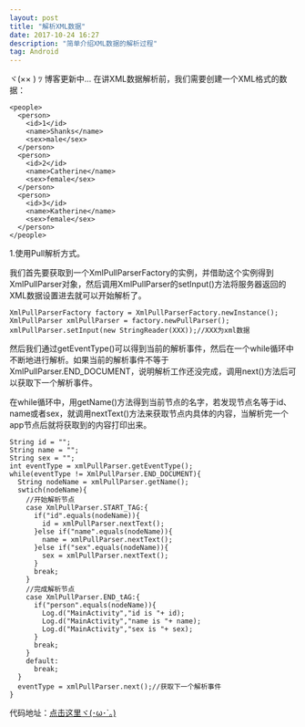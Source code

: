 ```yaml
---
layout: post
title: "解析XML数据"
date: 2017-10-24 16:27
description: "简单介绍XML数据的解析过程"
tag: Android
---
```


ヾ(×× ) ﾂ 博客更新中...
在讲XML数据解析前，我们需要创建一个XML格式的数据：
```
<people>
  <person>
    <id>1</id>
    <name>Shanks</name>
    <sex>male</sex>
  </person>
  <person>
    <id>2</id>
    <name>Catherine</name>
    <sex>female</sex>
  </person>
  <person>
    <id>3</id>
    <name>Katherine</name>
    <sex>female</sex>
  </person>
</people>
```
1.使用Pull解析方式。

我们首先要获取到一个XmlPullParserFactory的实例，并借助这个实例得到XmlPullParser对象，然后调用XmlPullParser的setInput()方法将服务器返回的XML数据设置进去就可以开始解析了。
```
XmlPullParserFactory factory = XmlPullParserFactory.newInstance();
XmlPullParser xmlPullParser = factory.newPullParser();
xmlPullParser.setInput(new StringReader(XXX));//XXX为xml数据
```

然后我们通过getEventType()可以得到当前的解析事件，然后在一个while循环中不断地进行解析。如果当前的解析事件不等于XmlPullParser.END_DOCUMENT，说明解析工作还没完成，调用next()方法后可以获取下一个解析事件。

在while循环中，用getName()方法得到当前节点的名字，若发现节点名等于id、name或者sex，就调用nextText()方法来获取节点内具体的内容，当解析完一个app节点后就将获取到的内容打印出来。
```
String id = "";
String name = "";
String sex = "";
int eventType = xmlPullParser.getEventType();
while(eventType != XmlPullParser.END_DOCUMENT){
  String nodeName = xmlPullParser.getName();
  swtich(nodeName){
    //开始解析节点
    case XmlPullParser.START_TAG:{
      if("id".equals(nodeName)){
        id = xmlPullParser.nextText();
      }else if("name".equals(nodeName)){
        name = xmlPullParser.nextText();
      }else if("sex".equals(nodeName)){
        sex = xmlPullParser.nextText();
      }
      break;
    }
    //完成解析节点
    case XmlPullParser.END_tAG:{
      if("person".equals(nodeName)){
        Log.d("MainActivity","id is "+ id);
        Log.d("MainActivity","name is "+ name);
        Log.d("MainActivity","sex is "+ sex);
      }
      break;
    }
    default:
      break;
  }
  eventType = xmlPullParser.next();//获取下一个解析事件
}
```

代码地址：[点击这里ヾ(･ω･`｡)](https://github.com/Shanks07/androidSources/tree/master/ParserXml)
